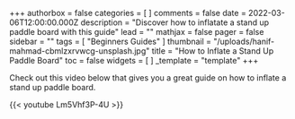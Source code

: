 +++
authorbox = false
categories = [ ]
comments = false
date = 2022-03-06T12:00:00.000Z
description = "Discover how to inflatate a stand up paddle board with this guide"
lead = ""
mathjax = false
pager = false
sidebar = ""
tags = [ "Beginners Guides" ]
thumbnail = "/uploads/hanif-mahmad-cbmlzxrvwcg-unsplash.jpg"
title = "How to Inflate a Stand Up Paddle Board"
toc = false
widgets = [ ]
_template = "template"
+++

Check out this video below that gives you a great guide on how to inflate a stand up paddle board.

{{< youtube Lm5Vhf3P-4U >}}
